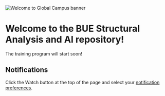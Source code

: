 ![Welcome to Global Campus banner](https://github.blog/wp-content/uploads/2021/08/GitHub-Global-Campus_social-card.png?resize=1200%2C630)

# Welcome to the BUE Structural Analysis and AI repository! 

The training program will start soon!

## Notifications
Click the Watch button at the top of the page and select your [notification preferences](https://docs.github.com/en/account-and-profile/managing-subscriptions-and-notifications-on-github/setting-up-notifications/configuring-notifications#configuring-your-watch-settings-for-an-individual-repository). 
